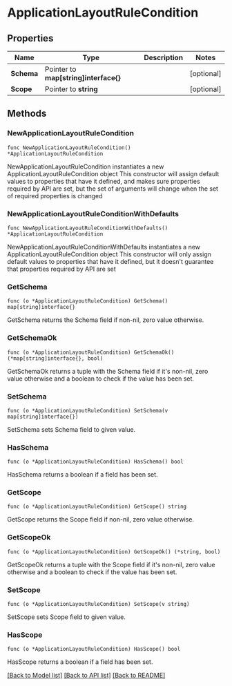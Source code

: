 # ApplicationLayoutRuleCondition

## Properties

Name | Type | Description | Notes
------------ | ------------- | ------------- | -------------
**Schema** | Pointer to **map[string]interface{}** |  | [optional] 
**Scope** | Pointer to **string** |  | [optional] 

## Methods

### NewApplicationLayoutRuleCondition

`func NewApplicationLayoutRuleCondition() *ApplicationLayoutRuleCondition`

NewApplicationLayoutRuleCondition instantiates a new ApplicationLayoutRuleCondition object
This constructor will assign default values to properties that have it defined,
and makes sure properties required by API are set, but the set of arguments
will change when the set of required properties is changed

### NewApplicationLayoutRuleConditionWithDefaults

`func NewApplicationLayoutRuleConditionWithDefaults() *ApplicationLayoutRuleCondition`

NewApplicationLayoutRuleConditionWithDefaults instantiates a new ApplicationLayoutRuleCondition object
This constructor will only assign default values to properties that have it defined,
but it doesn't guarantee that properties required by API are set

### GetSchema

`func (o *ApplicationLayoutRuleCondition) GetSchema() map[string]interface{}`

GetSchema returns the Schema field if non-nil, zero value otherwise.

### GetSchemaOk

`func (o *ApplicationLayoutRuleCondition) GetSchemaOk() (*map[string]interface{}, bool)`

GetSchemaOk returns a tuple with the Schema field if it's non-nil, zero value otherwise
and a boolean to check if the value has been set.

### SetSchema

`func (o *ApplicationLayoutRuleCondition) SetSchema(v map[string]interface{})`

SetSchema sets Schema field to given value.

### HasSchema

`func (o *ApplicationLayoutRuleCondition) HasSchema() bool`

HasSchema returns a boolean if a field has been set.

### GetScope

`func (o *ApplicationLayoutRuleCondition) GetScope() string`

GetScope returns the Scope field if non-nil, zero value otherwise.

### GetScopeOk

`func (o *ApplicationLayoutRuleCondition) GetScopeOk() (*string, bool)`

GetScopeOk returns a tuple with the Scope field if it's non-nil, zero value otherwise
and a boolean to check if the value has been set.

### SetScope

`func (o *ApplicationLayoutRuleCondition) SetScope(v string)`

SetScope sets Scope field to given value.

### HasScope

`func (o *ApplicationLayoutRuleCondition) HasScope() bool`

HasScope returns a boolean if a field has been set.


[[Back to Model list]](../README.md#documentation-for-models) [[Back to API list]](../README.md#documentation-for-api-endpoints) [[Back to README]](../README.md)


